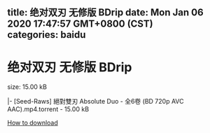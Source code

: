 
title: 绝对双刃 无修版 BDrip
date: Mon Jan 06 2020 17:47:57 GMT+0800 (CST)    
categories: baidu
---

# 绝对双刃 无修版 BDrip
size: 15.00 kB
 
 
|- [Seed-Raws] 絕對雙刃 Absolute Duo - 全6卷 (BD 720p AVC AAC).mp4.torrent - 15.00 kB

[How to download](https://bpcam.bemobtrk.com/go/2ceec3aa-1ca2-46d6-b9ff-aaa5c184517c?jno=3416)